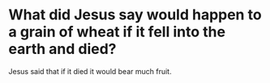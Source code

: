 # What did Jesus say would happen to a grain of wheat if it fell into the earth and died?

Jesus said that if it died it would bear much fruit.
